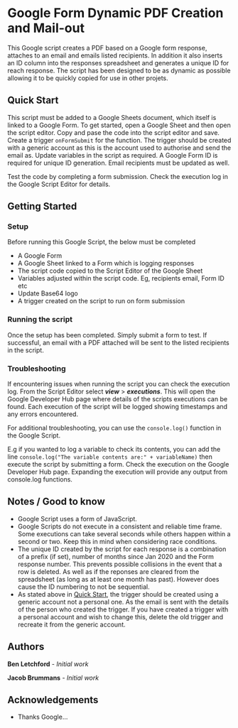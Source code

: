 # Google Form Dynamic PDF Creation and Mail-out

This Google script creates a PDF based on a Google form response, attaches to an email and emails listed recipients. In addition it also inserts an ID column into the responses spreadsheet and generates a unique ID for reach response. The script has been designed to be as dynamic as possible allowing it to be quickly copied for use in other projets.

## Quick Start

This script must be added to a Google Sheets document, which itself is linked to a Google Form. To get started, open a Google Sheet and then open the script editor. Copy and pase the code into the script editor and save. Create a trigger ```onFormSubmit``` for the function. The trigger should be created with a generic account as this is the account used to authorise and send the email as. Update variables in the script as required. A Google Form ID is required for unique ID generation. Email recipients must be updated as well.

Test the code by completing a form submission. Check the execution log in the Google Script Editor for details.

## Getting Started

### Setup

Before running this Google Script, the below must be completed

* A Google Form
* A Google Sheet linked to a Form which is logging responses
* The script code copied to the Script Editor of the Google Sheet
* Variables adjusted within the script code. Eg, recipients email, Form ID etc
* Update Base64 logo
* A trigger created on the script to run on form submission

### Running the script

Once the setup has been completed. Simply submit a form to test. If successful, an email with a PDF attached will be sent to the listed recipients in the script.

### Troubleshooting

If encountering issues when running the script you can check the execution log. From the Script Editor select ***view*** > ***executions***. This will open the Google Developer Hub page where details of the scripts executions can be found. Each execution of the script will be logged showing timestamps and any errors encountered.

For additional troubleshooting, you can use the `console.log()` function in the Google Script. 

E.g if you wanted to log a variable to check its contents, you can add the line `console.log("The variable contents are:" + variableName)` then execute the script by submitting a form. Check the execution on the Google Developer Hub page. Expanding the execution will provide any output from console.log functions.

## Notes / Good to know

* Google Script uses a form of JavaScript.
* Google Scripts do not execute in a consistent and reliable time frame. Some executions can take several seconds while others happen within a second or two. Keep this in mind when considering race conditions.
* The unique ID created by the script for each response is a combination of a prefix (if set), number of months since Jan 2020 and the Form response number. This prevents possible collisions in the event that a row is deleted. As well as if the reponses are cleared from the spreadsheet (as long as at least one month has past). However does cause the ID numbering to not be sequential.
* As stated above in [Quick Start](#quick-start), the trigger should be created using a generic account not a personal one. As the email is sent with the details of the person who created the trigger. If you have created a trigger with a personal account and wish to change this, delete the old trigger and recreate it from the generic account.

## Authors

**Ben Letchford** - *Initial work*

**Jacob Brummans** - *Initial work*

## Acknowledgements

* Thanks Google... 
